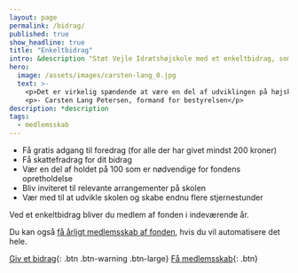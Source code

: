 ```yaml
---
layout: page
permalink: /bidrag/
published: true
show_headline: true
title: "Enkeltbidrag"
intro: &description "Støt Vejle Idrætshøjskole med et enkeltbidrag, som gælder for indeværende år."
hero:
  image: /assets/images/carsten-lang_0.jpg
  text: >-
    <p>Det er virkelig spændende at være en del af udviklingen på højskolen i øjeblikket. Jeg har haft min faste gang på skolen i 35 år – både som elev, som en del af elevforeningen og de sidste mange år som formand for højskolens bestyrelse. Fonden er et væsentligt bidrag for at løfte vores vision om at være den bedste idrætshøjskole i Danmark – også når vi kigger på vores faciliteter.</p>
    <p>- Carsten Lang Petersen, formand for bestyrelsen</p>
description: *description
tags:
  - medlemsskab
---
```


- Få gratis adgang til foredrag (for alle der har givet mindst 200 kroner)
- Få skattefradrag for dit bidrag
- Vær en del af holdet på 100 som er nødvendige for fondens opretholdelse
- Bliv inviteret til relevante arrangementer på skolen
- Vær med til at udvikle skolen og skabe endnu flere stjernestunder

Ved et enkeltbidrag bliver du medlem af fonden i indeværende år.

Du kan også [få årligt medlemsskab af fonden](/medlemsskab/), hvis du vil automatisere det hele.

[Giv et bidrag](/bidrag/buy){: .btn .btn-warning .btn-large} [Få medlemsskab](/medlemsskab/buy){: .btn}
